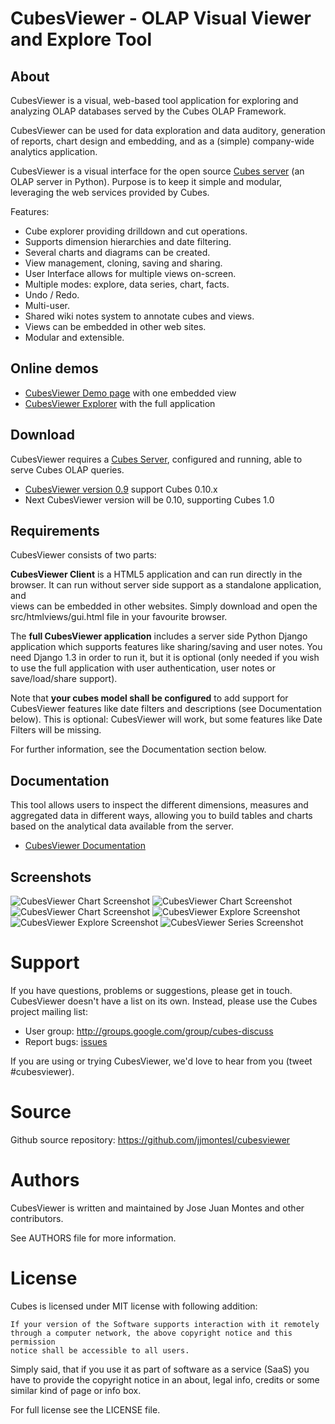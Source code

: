 CubesViewer - OLAP Visual Viewer and Explore Tool
=================================================

About
-----


CubesViewer is a visual, web-based tool application for exploring and analyzing
OLAP databases served by the Cubes OLAP Framework.

CubesViewer can be used for data exploration and data auditory, 
generation of reports, chart design and embedding, 
and as a (simple) company-wide analytics application.

CubesViewer is a visual interface for the 
open source [Cubes server](http://databrewery.org/cubes.html) (an OLAP server in Python). 
Purpose is to keep it simple and modular, leveraging the web services 
provided by Cubes.  


Features:

* Cube explorer providing drilldown and cut operations.
* Supports dimension hierarchies and date filtering.
* Several charts and diagrams can be created.
* View management, cloning, saving and sharing.
* User Interface allows for multiple views on-screen. 
* Multiple modes: explore, data series, chart, facts. 
* Undo / Redo.
* Multi-user.
* Shared wiki notes system to annotate cubes and views.
* Views can be embedded in other web sites.
* Modular and extensible.

Online demos
------------

* [CubesViewer Demo page](http://jjmontesl.github.io/cubesviewer/index.html) with one embedded view
* [CubesViewer Explorer](http://jjmontesl.github.io/cubesviewer/cv.html) with the full application

Download
------------

CubesViewer requires a [Cubes Server](http://databrewery.org/cubes.html), configured and running, 
able to serve Cubes OLAP queries. 

* [CubesViewer version 0.9](archive/v0.9.zip) support Cubes 0.10.x  
* Next CubesViewer version will be 0.10, supporting Cubes 1.0 

Requirements
------------

CubesViewer consists of two parts:

**CubesViewer Client** is a HTML5 application and can run directly in the browser.
It can run without server side support as a standalone application, and  
views can be embedded in other websites. Simply
download and open the src/htmlviews/gui.html file in your favourite browser.

The **full CubesViewer application** includes a server side Python Django application which supports features 
like sharing/saving and user notes. You need Django 1.3 in order to run it, but it is optional 
(only needed if you wish to use the full application with user authentication, user notes
or save/load/share support). 

Note that **your cubes model shall be configured** to add support for CubesViewer features like date 
filters and descriptions (see Documentation below). This is optional: CubesViewer will work, 
but some features like Date Filters will be missing. 

For further information, see the Documentation section below.

Documentation
-------------

This tool allows users to inspect the different dimensions, measures and
aggregated data in different ways, allowing you to build tables and charts
based on the analytical data available from the server. 

* [CubesViewer Documentation](doc/guide/index.md)

Screenshots
-----------

![CubesViewer Chart Screenshot](doc/screenshots/view-chart-2.png "CubesViewer Chart")
![CubesViewer Chart Screenshot](doc/screenshots/view-chart-3-notes.png "CubesViewer Chart")
![CubesViewer Chart Screenshot](screenshots/view-chart-1.png "CubesViewer Chart")
![CubesViewer Explore Screenshot](doc/screenshots/view-explore-1.png "CubesViewer Explore")
![CubesViewer Explore Screenshot](doc/screenshots/view-explore-2.png "CubesViewer Explore")
![CubesViewer Series Screenshot](doc/screenshots/view-series-1.png "CubesViewer Series")

Support
=======

If you have questions, problems or suggestions, please get in touch. 
CubesViewer doesn't have a list on its own. Instead, please use 
the Cubes project mailing list:

* User group: http://groups.google.com/group/cubes-discuss
* Report bugs: [issues](issues)

If you are using or trying CubesViewer, we'd love to hear from you (tweet #cubesviewer). 

Source
======

Github source repository: https://github.com/jjmontesl/cubesviewer

Authors
=======

CubesViewer is written and maintained by Jose Juan Montes 
and other contributors. 

See AUTHORS file for more information.

License
=======

Cubes is licensed under MIT license with following addition:

    If your version of the Software supports interaction with it remotely 
    through a computer network, the above copyright notice and this permission 
    notice shall be accessible to all users.

Simply said, that if you use it as part of software as a service (SaaS) you 
have to provide the copyright notice in an about, legal info, credits or some 
similar kind of page or info box.

For full license see the LICENSE file.

